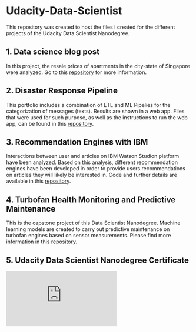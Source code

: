 # Udacity-Data-Scientist
This repository was created to host the files I created for the different projects of the Udacity Data Scientist Nanodegree.
## 1. Data science blog post
In this project, the resale prices of apartments in the city-state of Singapore were analyzed. Go to this [repository](https://github.com/Luis-Conti/Udacity-Data-Scientist/blob/main/Data-Science-Blog-Post) for more information.
## 2. Disaster Response Pipeline
This portfolio includes a combination of ETL and ML Pipelies for the categorization of messages (texts). Results are shown in a web app.
Files that were used for such purpose, as well as the instructions to run the web app, can be found in this [repository](https://github.com/Luis-Conti/Udacity-Data-Scientist/blob/main/Disaster-Response-Pipeline).
## 3. Recommendation Engines with IBM
Interactions between user and articles on IBM Watson Studion platform have been analyzed. Based on this analysis, different recommendation engines have been developed in order to provide users recommendations on articles they will likely be interested in. Code and further details are available in this [repository](https://github.com/Luis-Conti/Udacity-Data-Scientist/blob/main/Recommendation-Engines-IBM).
## 4. Turbofan Health Monitoring and Predictive Maintenance
This is the capstone project of this Data Scientist Nanodegree. Machine learning models are created to carry out predictive maintenance on turbofan engines based on sensor measurements. Please find more information in this [repository](https://github.com/Luis-Conti/Udacity-Data-Scientist/tree/main/Turbofan-Predictive-Maintenance).
## 5. Udacity Data Scientist Nanodegree Certificate

![alt text](https://github.com/Luis-Conti/Udacity-Data-Scientist/blob/main/Data%20Scientist%20Certificate.pdf)
